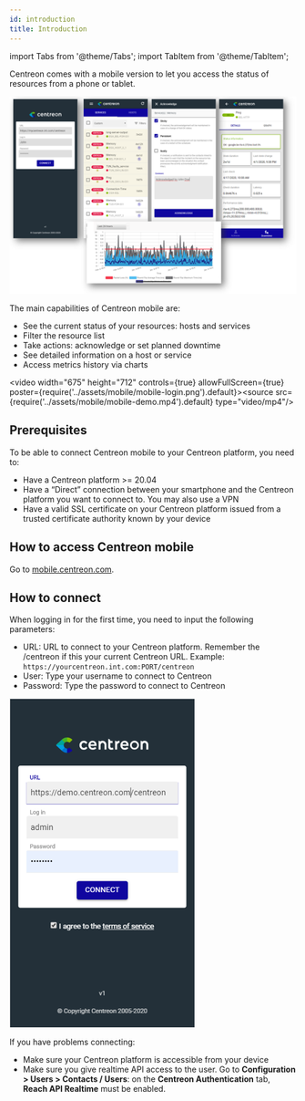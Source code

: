 ```yaml
---
id: introduction
title: Introduction
---
```

import Tabs from '@theme/Tabs';
import TabItem from '@theme/TabItem';

Centreon comes with a mobile version to let you access the status of resources from a phone or tablet.

  ![image](../assets/mobile/mobile-app-screens.png)

The main capabilities of Centreon mobile are:

- See the current status of your resources: hosts and services
- Filter the resource list
- Take actions: acknowledge or set planned downtime
- See detailed information on a host or service
- Access metrics history via charts

<video width="675" height="712" controls={true} allowFullScreen={true} poster={require('../assets/mobile/mobile-login.png').default}><source src={require('../assets/mobile/mobile-demo.mp4').default} type="video/mp4"/></video>

## Prerequisites

To be able to connect Centreon mobile to your Centreon platform, you need to:

- Have a Centreon platform >= 20.04
- Have a “Direct” connection between your smartphone and the Centreon platform you want to connect to. You may also use a VPN
- Have a valid SSL certificate on your Centreon platform issued from a trusted certificate authority known by your device

## How to access Centreon mobile

Go to [mobile.centreon.com](https://mobile.centreon.com/).

## How to connect

When logging in for the first time, you need to input the following parameters:

- URL: URL to connect to your Centreon platform. Remember the /centreon if this your current Centreon URL. Example: `https://yourcentreon.int.com:PORT/centreon`
- User: Type your username to connect to Centreon
- Password: Type the password to connect to Centreon

![image](../assets/mobile/mobile-login.png)

If you have problems connecting:

- Make sure your Centreon platform is accessible from your device
- Make sure you give realtime API access to the user. Go to **Configuration > Users > Contacts / Users**:
on the **Centreon Authentication** tab, **Reach API Realtime** must be enabled.
